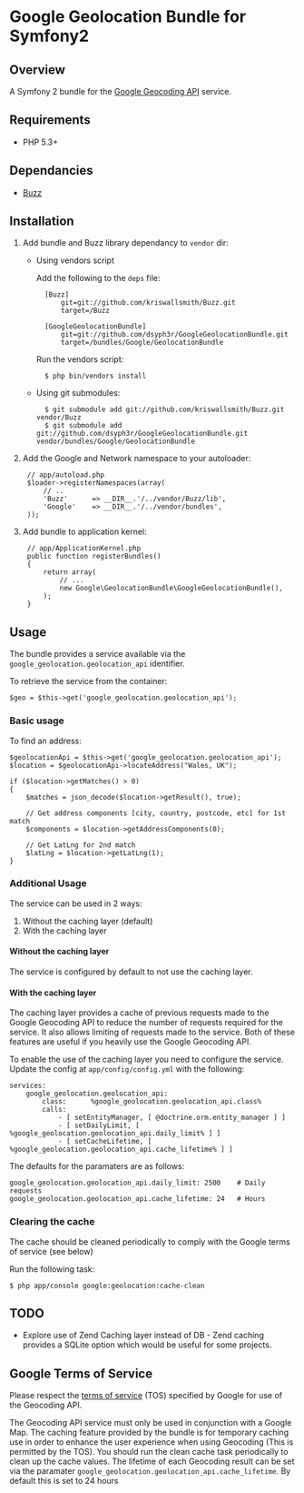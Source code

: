 # Google Geolocation Bundle for Symfony2

## Overview

A Symfony 2 bundle for the
[Google Geocoding API](http://code.google.com/apis/maps/documentation/geocoding/)
service.
 
## Requirements

 * PHP 5.3+

## Dependancies

 * [Buzz](https://github.com/kriswallsmith/Buzz)

## Installation

1. Add bundle and Buzz library dependancy to `vendor` dir:

    * Using vendors script

        Add the following to the `deps` file:

            [Buzz]
                git=git://github.com/kriswallsmith/Buzz.git
                target=/Buzz

            [GoogleGeolocationBundle]
                git=git://github.com/dsyph3r/GoogleGeolocationBundle.git
                target=/bundles/Google/GeolocationBundle

        Run the vendors script:

            $ php bin/vendors install

    * Using git submodules:

            $ git submodule add git://github.com/kriswallsmith/Buzz.git vendor/Buzz
            $ git submodule add git://github.com/dsyph3r/GoogleGeolocationBundle.git vendor/bundles/Google/GeolocationBundle

2. Add the Google and Network namespace to your autoloader:

        // app/autoload.php
        $loader->registerNamespaces(array(
            // ..
            'Buzz'      => __DIR__.'/../vendor/Buzz/lib',
            'Google'    => __DIR__.'/../vendor/bundles',
        ));

3. Add bundle to application kernel:

        // app/ApplicationKernel.php
        public function registerBundles()
        {
            return array(
                // ...
                new Google\GeolocationBundle\GoogleGeolocationBundle(),
            );
        }

## Usage

The bundle provides a service available via the ``google_geolocation.geolocation_api``
identifier.

To retrieve the service from the container:

    $geo = $this->get('google_geolocation.geolocation_api');

### Basic usage

To find an address:

    $geolocationApi = $this->get('google_geolocation.geolocation_api');
    $location = $geolocationApi->locateAddress("Wales, UK");

    if ($location->getMatches() > 0)
    {
        $matches = json_decode($location->getResult(), true);
        
        // Get address components [city, country, postcode, etc] for 1st match
        $components = $location->getAddressComponents(0);
        
        // Get LatLng for 2nd match
        $latLng = $location->getLatLng(1);
    }

### Additional Usage

The service can be used in 2 ways:

 1. Without the caching layer (default)
 2. With the caching layer

#### Without the caching layer

The service is configured by default to not use the caching layer.

#### With the caching layer

The caching layer provides a cache of previous requests made to the Google Geocoding API
to reduce the number of requests required for the service. It also allows limiting of
requests made to the service. Both of these features are useful if you heavily use
the Google Geocoding API.

To enable the use of the caching layer you need to configure the service. Update
the config at `app/config/config.yml` with the following:

```
services:
    google_geolocation.geolocation_api:
        class:      %google_geolocation.geolocation_api.class%
        calls:
            - [ setEntityManager, [ @doctrine.orm.entity_manager ] ]
            - [ setDailyLimit, [ %google_geolocation.geolocation_api.daily_limit% ] ]
            - [ setCacheLifetime, [ %google_geolocation.geolocation_api.cache_lifetime% ] ]
```

The defaults for the paramaters are as follows:

```
google_geolocation.geolocation_api.daily_limit: 2500    # Daily requests
google_geolocation.geolocation_api.cache_lifetime: 24   # Hours
``` 

### Clearing the cache

The cache should be cleaned periodically to comply with the Google terms
of service (see below)

Run the following task:

    $ php app/console google:geolocation:cache-clean

## TODO
 
 * Explore use of Zend Caching layer instead of DB - Zend caching provides a SQLite option which would be useful
   for some projects.
   
## Google Terms of Service

Please respect the
[terms of service](http://code.google.com/apis/maps/terms.html) (TOS)
specified by Google for use of the Geocoding API.

The Geocoding API service must only be used in conjunction with a Google Map.
The caching feature provided by the bundle is for temporary caching use in order
to enhance the user experience when using Geocoding (This is permitted by the
TOS). You should run the clean cache task periodically to clean up the cache
values. The lifetime of each Geocoding result can be set via the paramater 
`google_geolocation.geolocation_api.cache_lifetime`. By default this is set to 24 hours
